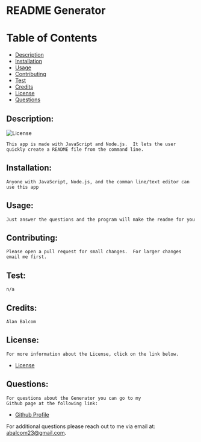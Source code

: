 
# README Generator

# Table of Contents

- [Description](#description)
- [Installation](#installation)
- [Usage](#usage)
- [Contributing](#contributing)
- [Test](#test)
- [Credits](#credits)
- [License](#license)
- [Questions](#questions)

## Description:
![License](https://img.shields.io/badge/License-ISC-blue.svg "License Badge")

    This app is made with JavaScript and Node.js.  It lets the user quickly create a README file from the command line.
## Installation:
    Anyone with JavaScript, Node.js, and the comman line/text editor can use this app
## Usage:
    Just answer the questions and the program will make the readme for you
## Contributing:
    Please open a pull request for small changes.  For larger changes email me first.
## Test: 
    n/a
## Credits:
    Alan Balcom
## License:
    For more information about the License, click on the link below.

- [License](https://opensource.org/licenses/ISC)

##  Questions:
    For questions about the Generator you can go to my 
    Github page at the following link:

- [Github Profile](https://github.com/abalcs)

For additional questions please reach out to me via email at: abalcom23@gmail.com.
